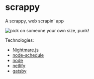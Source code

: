 # scrappy
A scrappy, web scrapin' app

![pick on someone your own size, punk!](https://pbs.twimg.com/profile_images/704316389050417154/4q7pSdQB_400x400.jpg)

Technologies: 
  * [Nightmare.js](nightmarejs.org)
  * [node-schedule](github.com/node-schedule)
  * [node](nodejs.org)
  * [netlify](netlify.com)
  * [gatsby](gatsbyjs.org)
